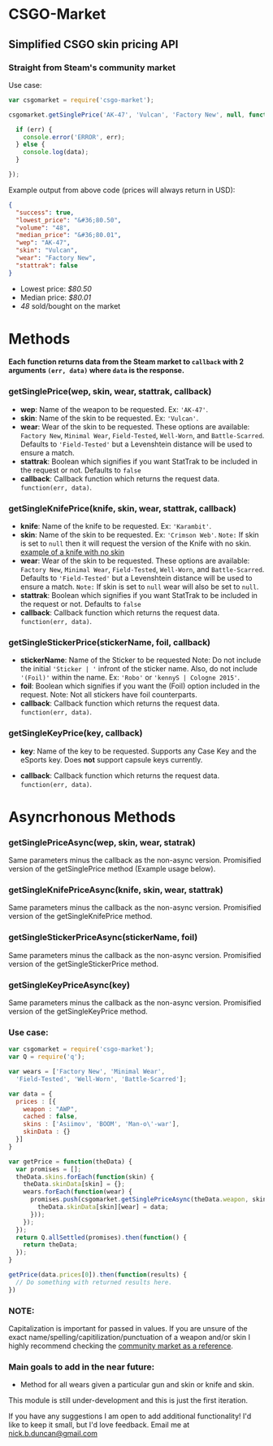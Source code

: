 # CSGO-Market

## Simplified CSGO skin pricing API

### Straight from Steam's community market

Use case:

```js
var csgomarket = require('csgo-market');

csgomarket.getSinglePrice('AK-47', 'Vulcan', 'Factory New', null, function (err, data) {

  if (err) {
    console.error('ERROR', err);
  } else {
    console.log(data);
  }

});
```

Example output from above code (prices will always return in USD):

```json
{
  "success": true,
  "lowest_price": "&#36;80.50",
  "volume": "48",
  "median_price": "&#36;80.01",
  "wep": "AK-47",
  "skin": "Vulcan",
  "wear": "Factory New",
  "stattrak": false
}
```
- Lowest price: *$80.50*
- Median price: *$80.01*
- *48* sold/bought on the market

# Methods
#### Each function returns data from the Steam market to `callback` with 2 arguments `(err, data)` where `data` is the response.

### getSinglePrice(wep, skin, wear, stattrak, callback)

- **wep**: Name of the weapon to be requested. Ex: `'AK-47'`.
- **skin**: Name of the skin to be requested. Ex: `'Vulcan'`.
- **wear**: Wear of the skin to be requested. These options are available: `Factory New`, `Minimal Wear`, `Field-Tested`, `Well-Worn`, and `Battle-Scarred`. Defaults to `'Field-Tested'` but a Levenshtein distance will be used to ensure a match.
- **stattrak**: Boolean which signifies if you want StatTrak to be included in the request or not. Defaults to `false`
- **callback**: Callback function which returns the request data. `function(err, data)`.

### getSingleKnifePrice(knife, skin, wear, stattrak, callback)
- **knife**: Name of the knife to be requested. Ex: `'Karambit'`.
- **skin**: Name of the skin to be requested. Ex: `'Crimson Web'`. `Note:` If skin is set to `null` then it will request the version of the Knife with no skin. [example of a knife with no skin](http://steamcommunity.com/market/listings/730/★%20Karambit)
- **wear**: Wear of the skin to be requested. These options are available: `Factory New`, `Minimal Wear`, `Field-Tested`, `Well-Worn`, and `Battle-Scarred`. Defaults to `'Field-Tested'` but a Levenshtein distance will be used to ensure a match. `Note:` If skin is set to `null` wear will also be set to `null`.
- **stattrak**: Boolean which signifies if you want StatTrak to be included in the request or not. Defaults to `false`
- **callback**: Callback function which returns the request data. `function(err, data)`.

### getSingleStickerPrice(stickerName, foil, callback)

- **stickerName**: Name of the Sticker to be requested
                   Note: Do not include the initial `'Sticker | '` infront of the sticker name.
                         Also, do not include `'(Foil)'` within the name.
                   Ex: `'Robo'` or `'kennyS | Cologne 2015'`.
- **foil**: Boolean which signifies if you want the (Foil) option included in the request.
            Note: Not all stickers have foil counterparts.
- **callback**: Callback function which returns the request data. `function(err, data)`.

### getSingleKeyPrice(key, callback)

- **key**: Name of the key to be requested. Supports any Case Key and the eSports key. Does **not** support capsule keys currently.

- **callback**: Callback function which returns the request data. `function(err, data)`.

# Asyncrhonous Methods

### getSinglePriceAsync(wep, skin, wear, statrak)

Same parameters minus the callback as the non-async version.
Promisified version of the getSinglePrice method (Example usage below).

### getSingleKnifePriceAsync(knife, skin, wear, stattrak)

Same parameters minus the callback as the non-async version.
Promisified version of the getSingleKnifePrice method.

### getSingleStickerPriceAsync(stickerName, foil)

Same parameters minus the callback as the non-async version.
Promisified version of the getSingleStickerPrice method.

### getSingleKeyPriceAsync(key)

Same parameters minus the callback as the non-async version.
Promisified version of the getSingleKeyPrice method.

### Use case:

```js
var csgomarket = require('csgo-market');
var Q = require('q');

var wears = ['Factory New', 'Minimal Wear',
  'Field-Tested', 'Well-Worn', 'Battle-Scarred'];

var data = {
  prices : [{
    weapon : "AWP",
    cached : false,
    skins : ['Asiimov', 'BOOM', 'Man-o\'-war'],
    skinData : {}
  }]
}

var getPrice = function(theData) {
  var promises = [];
  theData.skins.forEach(function(skin) {
    theData.skinData[skin] = {};
    wears.forEach(function(wear) {
      promises.push(csgomarket.getSinglePriceAsync(theData.weapon, skin, wear, false).then(function(data) {
        theData.skinData[skin][wear] = data;
      }));
    });
  });
  return Q.allSettled(promises).then(function() {
    return theData;
  });
}

getPrice(data.prices[0]).then(function(results) {
  // Do something with returned results here.
})
```


### NOTE:
Capitalization is important for passed in values. If you are unsure of the exact name/spelling/capitilization/punctuation of a weapon and/or skin I highly recommend checking the [community market as a reference](http://steamcommunity.com/market/).


### Main goals to add in the near future:
- Method for all wears given a particular gun and skin or knife and skin.

This module is still under-development and this is just the first iteration.

If you have any suggestions I am open to add additional functionality! I'd like to keep it small, but I'd love feedback. Email me at nick.b.duncan@gmail.com
